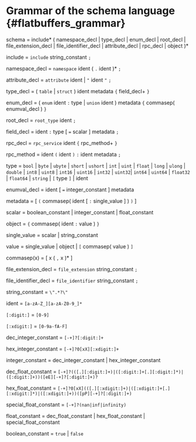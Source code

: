 Grammar of the schema language {#flatbuffers_grammar}
==============================

schema = include*
( namespace\_decl | type\_decl | enum\_decl | root\_decl |
file_extension_decl | file_identifier_decl |
attribute\_decl | rpc\_decl | object )*

include = `include` string\_constant `;`

namespace\_decl = `namespace` ident ( `.` ident )* `;`

attribute\_decl = `attribute` ident | `"` ident `"` `;`

type\_decl = ( `table` | `struct` ) ident metadata `{` field\_decl+ `}`

enum\_decl = ( `enum` ident `:` type | `union` ident )  metadata `{`
commasep( enumval\_decl ) `}`

root\_decl = `root_type` ident `;`

field\_decl = ident `:` type [ `=` scalar ] metadata `;`

rpc\_decl = `rpc_service` ident `{` rpc\_method+ `}`

rpc\_method = ident `(` ident `)` `:` ident metadata `;`

type = `bool` | `byte` | `ubyte` | `short` | `ushort` | `int` | `uint` |
`float` | `long` | `ulong` | `double` |
`int8` | `uint8` | `int16` | `uint16` | `int32` | `uint32`| `int64` | `uint64` |
`float32` | `float64` |
`string` | `[` type `]` | ident

enumval\_decl = ident [ `=` integer\_constant ] metadata

metadata = [ `(` commasep( ident [ `:` single\_value ] ) `)` ]

scalar = boolean\_constant | integer\_constant | float\_constant

object = `{` commasep( ident `:` value ) `}`

single\_value = scalar | string\_constant

value = single\_value | object | `[` commasep( value ) `]`

commasep(x) = [ x ( `,` x )\* ]

file_extension_decl = `file_extension` string\_constant `;`

file_identifier_decl = `file_identifier` string\_constant `;`

string\_constant = `\".*?\"`

ident = `[a-zA-Z_][a-zA-Z0-9_]*`

`[:digit:]` = `[0-9]`

`[:xdigit:]` = `[0-9a-fA-F]`

dec\_integer\_constant = `[-+]?[:digit:]+`

hex\_integer\_constant = `[-+]?0[xX][:xdigit:]+`

integer\_constant = dec\_integer\_constant | hex\_integer\_constant

dec\_float\_constant = `[-+]?(([.][:digit:]+)|([:digit:]+[.][:digit:]*)|([:digit:]+))([eE][-+]?[:digit:]+)?`

hex\_float\_constant = `[-+]?0[xX](([.][:xdigit:]+)|([:xdigit:]+[.][:xdigit:]*)|([:xdigit:]+))([pP][-+]?[:digit:]+)`

special\_float\_constant = `[-+]?(nan|inf|infinity)`

float\_constant = dec\_float\_constant | hex\_float\_constant | special\_float\_constant

boolean\_constant = `true` | `false`
